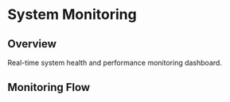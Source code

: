 # System Monitoring

## Overview
Real-time system health and performance monitoring dashboard.

## Monitoring Flow